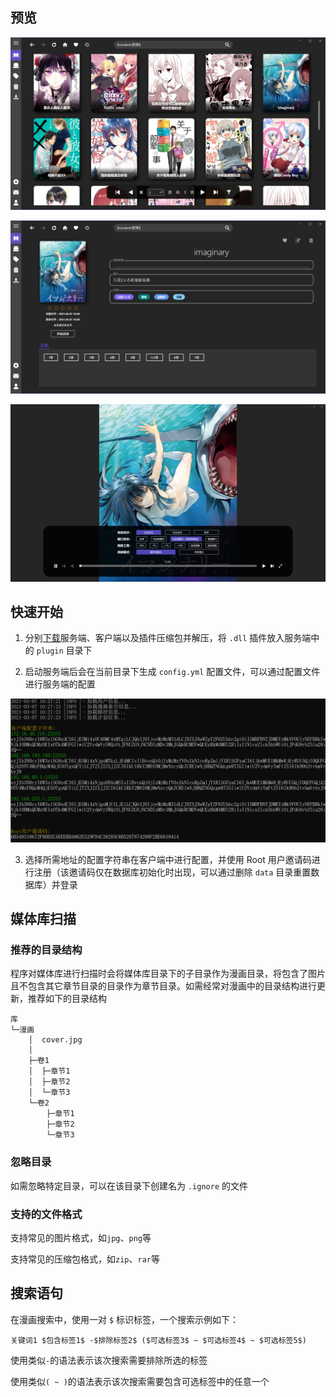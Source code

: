 ## 预览

![](screenshot/1.png)

![](screenshot/2.png)

![](screenshot/3.png)

## 快速开始

1. 分别[下载](https://github.com/otokoneko/Otokoneko/releases)服务端、客户端以及插件压缩包并解压，将 `.dll` 插件放入服务端中的 `plugin` 目录下

2. 启动服务端后会在当前目录下生成 `config.yml` 配置文件，可以通过配置文件进行服务端的配置

![](screenshot/4.png)


3. 选择所需地址的配置字符串在客户端中进行配置，并使用 Root 用户邀请码进行注册（该邀请码仅在数据库初始化时出现，可以通过删除 `data` 目录重置数据库）并登录

## 媒体库扫描

### 推荐的目录结构

程序对媒体库进行扫描时会将媒体库目录下的子目录作为漫画目录，将包含了图片且不包含其它章节目录的目录作为章节目录。如需经常对漫画中的目录结构进行更新，推荐如下的目录结构

```
库
└─漫画
    │  cover.jpg
    │
    ├─卷1
    │  ├─章节1
    │  ├─章节2
    │  └─章节3
    └─卷2
        ├─章节1
        ├─章节2
        └─章节3
```

### 忽略目录

如需忽略特定目录，可以在该目录下创建名为 `.ignore` 的文件

### 支持的文件格式

支持常见的图片格式，如`jpg`、`png`等

支持常见的压缩包格式，如`zip`、`rar`等

## 搜索语句

在漫画搜索中，使用一对 `$` 标识标签，一个搜索示例如下：

```
关键词1 $包含标签1$ -$排除标签2$ ($可选标签3$ ~ $可选标签4$ ~ $可选标签5$)
```

使用类似`-`的语法表示该次搜索需要排除所选的标签

使用类似`( ~ )`的语法表示该次搜索需要包含可选标签中的任意一个
